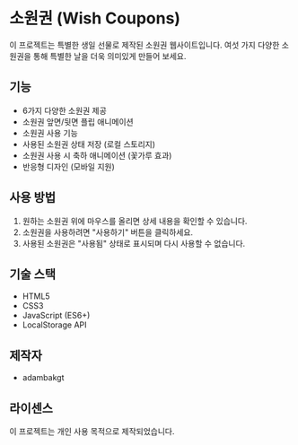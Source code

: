 # 소원권 (Wish Coupons)

이 프로젝트는 특별한 생일 선물로 제작된 소원권 웹사이트입니다. 여섯 가지 다양한 소원권을 통해 특별한 날을 더욱 의미있게 만들어 보세요.

## 기능

- 6가지 다양한 소원권 제공
- 소원권 앞면/뒷면 플립 애니메이션
- 소원권 사용 기능
- 사용된 소원권 상태 저장 (로컬 스토리지)
- 소원권 사용 시 축하 애니메이션 (꽃가루 효과)
- 반응형 디자인 (모바일 지원)

## 사용 방법

1. 원하는 소원권 위에 마우스를 올리면 상세 내용을 확인할 수 있습니다.
2. 소원권을 사용하려면 "사용하기" 버튼을 클릭하세요.
3. 사용된 소원권은 "사용됨" 상태로 표시되며 다시 사용할 수 없습니다.

## 기술 스택

- HTML5
- CSS3
- JavaScript (ES6+)
- LocalStorage API

## 제작자

- adambakgt

## 라이센스

이 프로젝트는 개인 사용 목적으로 제작되었습니다.
